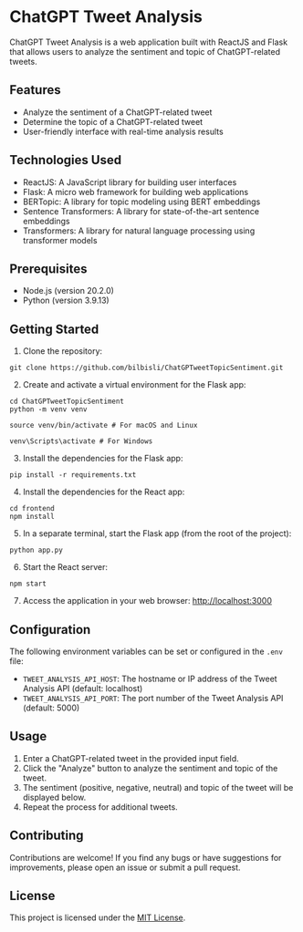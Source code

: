 # ChatGPT Tweet Analysis

ChatGPT Tweet Analysis is a web application built with ReactJS and Flask that allows users to analyze the sentiment and topic of ChatGPT-related tweets.

## Features

- Analyze the sentiment of a ChatGPT-related tweet
- Determine the topic of a ChatGPT-related tweet
- User-friendly interface with real-time analysis results

## Technologies Used

- ReactJS: A JavaScript library for building user interfaces
- Flask: A micro web framework for building web applications
- BERTopic: A library for topic modeling using BERT embeddings
- Sentence Transformers: A library for state-of-the-art sentence embeddings
- Transformers: A library for natural language processing using transformer models

## Prerequisites

- Node.js (version 20.2.0)
- Python (version 3.9.13)

## Getting Started

1. Clone the repository:
```
git clone https://github.com/bilbisli/ChatGPTweetTopicSentiment.git
```
2. Create and activate a virtual environment for the Flask app:
```
cd ChatGPTweetTopicSentiment
python -m venv venv
```
```
source venv/bin/activate # For macOS and Linux
```
```
venv\Scripts\activate # For Windows
```
3. Install the dependencies for the Flask app:
```
pip install -r requirements.txt
```
4. Install the dependencies for the React app:
```
cd frontend
npm install
```
5. In a separate terminal, start the Flask app (from the root of the project):
```
python app.py
```
6. Start the React server:
```
npm start
```
7. Access the application in your web browser:
    [http://localhost:3000](http://localhost:3000)

## Configuration

The following environment variables can be set or configured in the `.env` file:

- `TWEET_ANALYSIS_API_HOST`: The hostname or IP address of the Tweet Analysis API (default: localhost)
- `TWEET_ANALYSIS_API_PORT`: The port number of the Tweet Analysis API (default: 5000)

## Usage

1. Enter a ChatGPT-related tweet in the provided input field.
2. Click the "Analyze" button to analyze the sentiment and topic of the tweet.
3. The sentiment (positive, negative, neutral) and topic of the tweet will be displayed below.
4. Repeat the process for additional tweets.

## Contributing

Contributions are welcome! If you find any bugs or have suggestions for improvements, please open an issue or submit a pull request.

## License

This project is licensed under the [MIT License](LICENSE).



   

   


